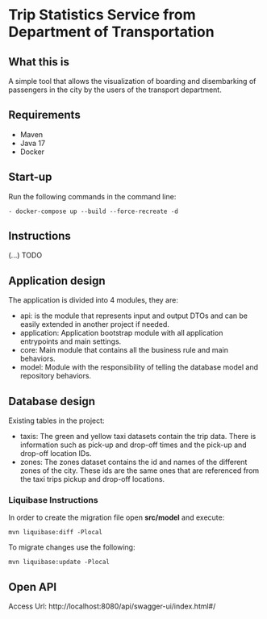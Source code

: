 # **Trip Statistics Service from Department of Transportation**

## **What this is**

A simple tool that allows the visualization of boarding and disembarking of passengers in the city by the users of the transport department.

## **Requirements**

 - Maven
 - Java 17
 - Docker

## **Start-up**

Run the following commands in the command line:

    - docker-compose up --build --force-recreate -d

## **Instructions**

(...) TODO

## Application design

The application is divided into 4 modules, they are:
- api: is the module that represents input and output DTOs and can be easily extended in another project if needed.
- application: Application bootstrap module with all application entrypoints and main settings.
- core: Main module that contains all the business rule and main behaviors.
- model: Module with the responsibility of telling the database model and repository behaviors.

## Database design 

Existing tables in the project:

- taxis: The green and yellow taxi datasets contain the trip data. There is information such as pick-up and drop-off times and the pick-up and drop-off location IDs.
- zones: The zones dataset contains the id and names of the different zones of the city. These ids are the same ones that are referenced from the taxi trips pickup and drop-off locations.

### Liquibase Instructions

In order to create the migration file open **src/model** and execute:

```
mvn liquibase:diff -Plocal
```

To migrate changes use the following:
```
mvn liquibase:update -Plocal 
```

## Open API

Access Url: http://localhost:8080/api/swagger-ui/index.html#/